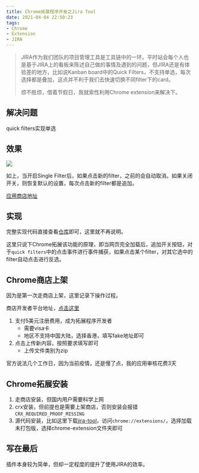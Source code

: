 ```yaml
---
title: Chrome拓展程序开发之Jira Tool
date: 2021-04-04 22:50:23
tags:
- Chrome
- Extension
- JIRA
---
```


> JIRA作为我们团队的项目管理工具是工具链中的一环。平时站会每个人也是基于JIRA上的看板来陈述自己做的事情及遇到的问题，但JIRA还是有体验差的地方，比如说Kanban board中的Quick Filters，不支持单选，每次选择都是叠加，这点并不利于我们去快速切换不同filter下的card。
>
> 烦不胜烦，借着节假日，我就索性利用Chrome extension来解决下。



## 解决问题

quick filters实现单选

## 效果

![](https://static.1991421.cn/2021/2021-04-04-230250.gif)

如上，当开启Single Filter后，如果点击新的filter，之前的会自动取消。如果关闭开关，则恢复默认的设置，每次点击新的filter都是追加。



[应用商店地址](https://chrome.google.com/webstore/detail/jira-tool/bifineglhieejpkhnfnfemcbpadpdooi)

## 实现

完整实现代码直接查看[仓库](https://github.com/alanhg/jira-tool)即可，这里就不再说明。

这里只说下Chrome拓展该功能的原理，即当网页完全加载后，追加开关按钮，对于`quick filters`中的点击事件进行事件捕获，如果点击某个filter，对其它选中的filter自动点击进行反选。



## Chrome商店上架

因为是第一次走商店上架，这里记录下操作过程。

商店开发者平台地址，[点击这里](https://chrome.google.com/webstore/devconsole)

1. 支付5美元注册费用，成为拓展程序开发者
   - 需要visa卡
   - 地区不支持中国大陆，选择香港，填写fake地址即可
2. 点击上传新内容，按照要求填写即可
   - 上传文件类别为zip

官方说法几个工作日，因为当前疫情，还是慢了点，我的应用审核花费3天



## Chrome拓展安装

1. 走商店安装，但国内用户需要科学上网
2. crx安装，但前提也是需要上架商店，否则安装会报错`CRX_REQUIRED_PROOF_MISSING`
3. 源代码安装，比如这里下载[jira-tool](https://github.com/alanhg/jira-tool)，访问`chrome://extensions/`，选择加载未打包版，选择chrome-extension文件夹即可

## 写在最后

插件本身较为简单，但却一定程度的提升了使用JIRA的效率。